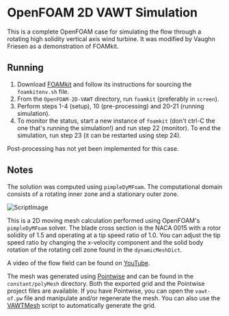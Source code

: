 # OpenFOAM 2D VAWT Simulation
This is a complete OpenFOAM case for simulating the flow through a rotating high solidity vertical axis wind turbine. It was modified by Vaughn Friesen as a demonstration of FOAMkit.

## Running

1. Download [FOAMkit](https://github.com/MasterOfBinary/foamkit) and follow its instructions for sourcing the `foamkitenv.sh` file.
2. From the `OpenFOAM-2D-VAWT` directory, run `foamkit` (preferably in `screen`).
3. Perform steps 1-4 (setup), 10 (pre-processing) and 20-21 (running simulation).
4. To monitor the status, start a new instance of `foamkit` (don't ctrl-C the one that's running the simulation!) and run step 22 (monitor). To end the simulation, run step 23 (it can be restarted using step 24).

Post-processing has not yet been implemented for this case.

## Notes

The solution was computed using `pimpleDyMFoam`. The computational domain consists of a rotating inner zone and a stationary outer zone. 

![ScriptImage](https://raw.github.com/traviscarrigan/OpenFOAM-2D-VAWT/master/grid.png)

This is a 2D moving mesh calculation performed using OpenFOAM's `pimpleDyMFoam` solver. The blade cross section is the NACA 0015 with a rotor solidity of 1.5 and operating at a tip speed ratio of 1.0. You can adjust the tip speed ratio by changing the x-velocity component and the solid body rotation of the rotating cell zone found in the `dynamicMeshDict`. 

A video of the flow field can be found on [YouTube](http://youtu.be/6o4LoV-JINY). 

The mesh was generated using [Pointwise](http://www.pointwise.com/) and can be found in the `constant/polyMesh` directory. Both the exported grid and the Pointwise project files are available. If you have Pointwise, you can open the `vawt-of.pw` file and manipulate and/or regenerate the mesh. You can also use the [VAWTMesh](https://github.com/traviscarrigan/VAWTMesh) script to automatically generate the grid. 
